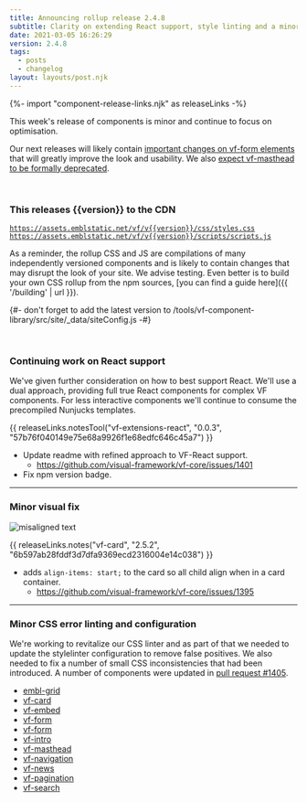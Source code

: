 ```yaml
---
title: Announcing rollup release 2.4.8
subtitle: Clarity on extending React support, style linting and a minor fix to vf-card.
date: 2021-03-05 16:26:29
version: 2.4.8
tags:
  - posts
  - changelog
layout: layouts/post.njk
---
```


{%- import "component-release-links.njk" as releaseLinks -%}

This week's release of components is minor and continue to focus on optimisation.

Our next releases will likely contain [important changes on vf-form elements](https://github.com/visual-framework/vf-core/pull/1408) that will greatly improve the look and usability. We also [expect vf-masthead to be formally deprecated](https://github.com/visual-framework/vf-core/pull/1406).

<section class="vf-u-fullbleed vf-u-background-color-ui--grey--light"><br/>
<article class="vf-box vf-box-theme--primary vf-box--easy">
<h3 class="vf-box__heading">
This releases {{version}} to the CDN
</h3>
<div class="vf-box__text">

[`https://assets.emblstatic.net/vf/v{{version}}/css/styles.css`](https://assets.emblstatic.net/vf/v{{version}}/css/styles.css) <br/>
[`https://assets.emblstatic.net/vf/v{{version}}/scripts/scripts.js`](https://assets.emblstatic.net/vf/v{{version}}/scripts/scripts.js)

As a reminder, the rollup CSS and JS are compilations of many independently versioned components and is likely to contain changes that may disrupt the look of your site. We advise testing. Even better is to build your own CSS rollup from the npm sources, [you can find a guide here]({{ '/building' | url }}).

{#- don't forget to add the latest version to /tools/vf-component-library/src/site/_data/siteConfig.js -#}

</div>
</article><br/>
</section>

### Continuing work on React support

We've given further consideration on how to best support React. We'll use a dual approach, providing full true React components for complex VF components. For less interactive components we'll continue to consume the precompiled Nunjucks templates.

{{ releaseLinks.notesTool("vf-extensions-react", "0.0.3", "57b76f040149e75e68a9926f1e68edfc646c45a7") }}

* Update readme with refined approach to VF-React support.
  * https://github.com/visual-framework/vf-core/issues/1401
* Fix npm version badge.

---

### Minor visual fix

<img class="vf-figure__image" alt="misaligned text" src="https://user-images.githubusercontent.com/928100/109184416-45cca400-778f-11eb-9f49-895676232e72.png" />

{{ releaseLinks.notes("vf-card", "2.5.2", "6b597ab28fddf3d7dfa9369ecd2316004e14c038") }}

* adds `align-items: start;` to the card so all child align when in a card container.
  * https://github.com/visual-framework/vf-core/issues/1395

---

### Minor CSS error linting and configuration

We're working to revitalize our CSS linter and as part of that we needed to update the stylelinter configuration to remove false positives. We also needed to fix a number of small CSS inconsistencies that had been introduced. A number of components were updated in [pull request #1405](https://github.com/visual-framework/vf-core/pull/1405).

- [embl-grid](https://latest.visual-framework.dev/components/embl-grid/)
- [vf-card](https://latest.visual-framework.dev/components/vf-card/)
- [vf-embed](https://latest.visual-framework.dev/components/vf-embed/)
- [vf-form](https://latest.visual-framework.dev/components/vf-form/vf-form__checkbox/)
- [vf-form](https://latest.visual-framework.dev/components/vf-form/vf-form__radio/)
- [vf-intro](https://latest.visual-framework.dev/components/vf-intro/)
- [vf-masthead](https://latest.visual-framework.dev/components/vf-masthead/)
- [vf-navigation](https://latest.visual-framework.dev/components/vf-navigation/)
- [vf-news](https://latest.visual-framework.dev/components/vf-news-container/)
- [vf-pagination](https://latest.visual-framework.dev/components/vf-pagination/)
- [vf-search](https://latest.visual-framework.dev/components/vf-search-client-side/)

